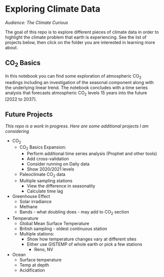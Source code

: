 # Exploring Climate Data
*Audience: The Climate Curious*

The goal of this repo is to explore different pieces of climate data in order to highlight the climate problem that earth is experiencing.  See the list of projects below, then click on the folder you are interested in learning more about.


## CO$_2$ Basics

In this notebook you can find some exploration of atmospheric CO$_2$ readings including an investigation of the seasonal component along with the underlying linear trend.  The notebook concludes with a time series analysis that forecasts atmospheric CO$_2$ levels 15 years into the future [2022 to 2037].


## Future Projects
*This repo is a work in progress.  Here are some additional projects I am considering*

- CO$_2$
  - CO$_2$ Basics Expansion:
    - Perform additional time series analysis (Prophet and other tools)
    - Add cross-validation
    - Consider running on Daily data
    - Show 2020/2021 levels
  - Paleoclimate CO$_2$ data
  - Multiple sampling stations
    - View the difference in seasonality
    - Calculate time lag
- Greenhouse Effect
  - Solar irradiance
  - Methane
  - Bands - what doubling does - may add to CO$_2$ section
- Temperature
  - Global Mean Surface Temperature
  - British sampling - oldest continuous station
  - Multiple stations:
    - Show how temperature changes vary at different sites
    - Either use GISTEMP of whole earth or pick a few stations 
      - Reno, NV
- Ocean
  - Surface temperature
  - Temp at depth
  - Acidification
  
